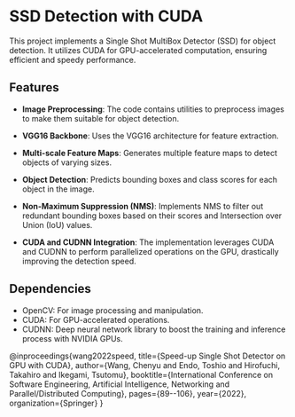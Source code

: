 # SSD Detection with CUDA

This project implements a Single Shot MultiBox Detector (SSD) for object detection. It utilizes CUDA for GPU-accelerated computation, ensuring efficient and speedy performance.

## Features

- **Image Preprocessing**: The code contains utilities to preprocess images to make them suitable for object detection.
  
- **VGG16 Backbone**: Uses the VGG16 architecture for feature extraction.
  
- **Multi-scale Feature Maps**: Generates multiple feature maps to detect objects of varying sizes.
  
- **Object Detection**: Predicts bounding boxes and class scores for each object in the image.
  
- **Non-Maximum Suppression (NMS)**: Implements NMS to filter out redundant bounding boxes based on their scores and Intersection over Union (IoU) values.
  
- **CUDA and CUDNN Integration**: The implementation leverages CUDA and CUDNN to perform parallelized operations on the GPU, drastically improving the detection speed.

## Dependencies

- OpenCV: For image processing and manipulation.
- CUDA: For GPU-accelerated operations.
- CUDNN: Deep neural network library to boost the training and inference process with NVIDIA GPUs.



@inproceedings{wang2022speed,
  title={Speed-up Single Shot Detector on GPU with CUDA},
  author={Wang, Chenyu and Endo, Toshio and Hirofuchi, Takahiro and Ikegami, Tsutomu},
  booktitle={International Conference on Software Engineering, Artificial Intelligence, Networking and Parallel/Distributed Computing},
  pages={89--106},
  year={2022},
  organization={Springer}
}


